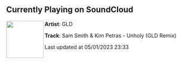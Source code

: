 ## Currently Playing on SoundCloud

[<img align="left" width="100" src="https://i1.sndcdn.com/artworks-FCzqXKiynsB6tn2O-FrEbZw-t500x500.jpg">](https://soundcloud.com/gldmusic/sam-smith-kim-petras-unholy-gld-remix-1)

**Artist**: GLD 

**Track**: Sam Smith & Kim Petras - Unholy (GLD Remix)

Last updated at 05/01/2023 23:33

